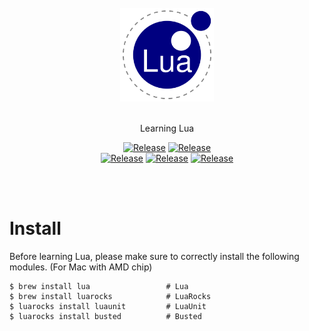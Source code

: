 
<br/>

<div align="center">

<img src="./images/lua.png" width="150" height="150" alt="Lua Image">

<br/>
<br/>

Learning Lua

[![Release](https://img.shields.io/badge/-🔵_Lua-blue)](https://www.lua.org/) [![Release](https://img.shields.io/badge/-📚_Documentation-brightgreen)](https://www.lua.org/docs.html) <br/>
[![Release](https://img.shields.io/badge/🎉_Busted-lightblue)](https://github.com/lunarmodules/busted)
[![Release](https://img.shields.io/badge/%E2%9C%A8%20LuaUnit-yellow)](https://www.tutorialspoint.com/lua/index.htm) [![Release](https://img.shields.io/badge/📌_Lua_Style_Guide-gray)](https://github.com/luarocks/lua-style-guide)
</div>

<br/><br/>

# Install

Before learning Lua, please make sure to correctly install the following modules. (For Mac with AMD chip)

```shell
$ brew install lua                 # Lua
$ brew install luarocks            # LuaRocks
$ luarocks install luaunit         # LuaUnit
$ luarocks install busted          # Busted
```
